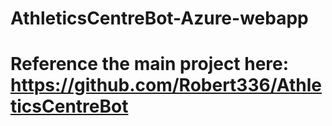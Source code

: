# AthleticsCentreBot-Azure-webapp
# Reference the main project here: https://github.com/Robert336/AthleticsCentreBot
